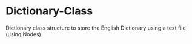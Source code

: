 # Dictionary-Class
 Dictionary class structure to store the English Dictionary using a text file (using Nodes)
